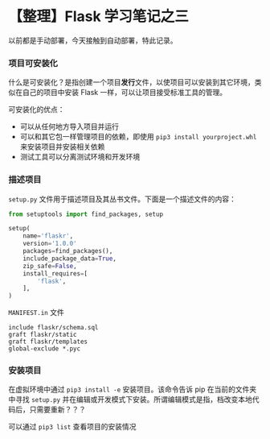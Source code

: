 # 【整理】Flask 学习笔记之三

以前都是手动部署，今天接触到自动部署，特此记录。

### 项目可安装化

什么是可安装化？是指创建一个项目**发行**文件，以使项目可以安装到其它环境，类似在自己的项目中安装 Flask 一样，可以让项目接受标准工具的管理。

可安装化的优点：

- 可以从任何地方导入项目并运行
- 可以和其它包一样管理项目的依赖，即使用 `pip3 install yourproject.whl` 来安装项目并安装相关依赖
- 测试工具可以分离测试环境和开发环境

### 描述项目

`setup.py` 文件用于描述项目及其丛书文件。下面是一个描述文件的内容：

``` Python
from setuptools import find_packages, setup

setup(
    name='flaskr',
    version='1.0.0'
    packages=find_packages(),
    include_package_data=True,
    zip_safe=False,
    install_requires=[
        'flask',
    ],
)
```


`MANIFEST.in` 文件

``` 
include flaskr/schema.sql
graft flaskr/static
graft flaskr/templates
global-exclude *.pyc
```

### 安装项目

在虚拟环境中通过 `pip3 install -e` 安装项目。该命令告诉 pip 在当前的文件夹中寻找 `setup.py` 并在编辑或开发模式下安装。所谓编辑模式是指，档改变本地代码后，只需要重新？？？

可以通过 `pip3 list` 查看项目的安装情况